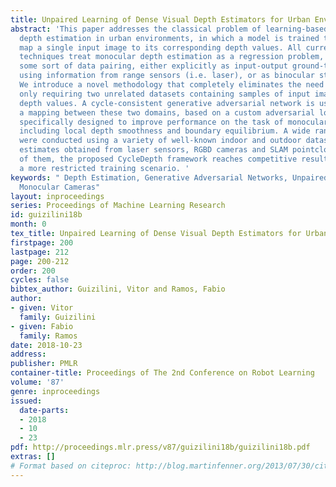 ```yaml
---
title: Unpaired Learning of Dense Visual Depth Estimators for Urban Environments
abstract: 'This paper addresses the classical problem of learning-based monocular
  depth estimation in urban environments, in which a model is trained to directly
  map a single input image to its corresponding depth values. All currently available
  techniques treat monocular depth estimation as a regression problem, and thus require
  some sort of data pairing, either explicitly as input-output ground-truth pairs,
  using information from range sensors (i.e. laser), or as binocular stereo footage.
  We introduce a novel methodology that completely eliminates the need for data pairing,
  only requiring two unrelated datasets containing samples of input images and output
  depth values. A cycle-consistent generative adversarial network is used to learn
  a mapping between these two domains, based on a custom adversarial loss function
  specifically designed to improve performance on the task of monocular depth estimation,
  including local depth smoothness and boundary equilibrium. A wide range of experiments
  were conducted using a variety of well-known indoor and outdoor datasets, with depth
  estimates obtained from laser sensors, RGBD cameras and SLAM pointclouds. In all
  of them, the proposed CycleDepth framework reaches competitive results even under
  a more restricted training scenario. '
keywords: " Depth Estimation, Generative Adversarial Networks, Unpaired Learning,
  Monocular Cameras"
layout: inproceedings
series: Proceedings of Machine Learning Research
id: guizilini18b
month: 0
tex_title: Unpaired Learning of Dense Visual Depth Estimators for Urban Environments
firstpage: 200
lastpage: 212
page: 200-212
order: 200
cycles: false
bibtex_author: Guizilini, Vitor and Ramos, Fabio
author:
- given: Vitor
  family: Guizilini
- given: Fabio
  family: Ramos
date: 2018-10-23
address: 
publisher: PMLR
container-title: Proceedings of The 2nd Conference on Robot Learning
volume: '87'
genre: inproceedings
issued:
  date-parts:
  - 2018
  - 10
  - 23
pdf: http://proceedings.mlr.press/v87/guizilini18b/guizilini18b.pdf
extras: []
# Format based on citeproc: http://blog.martinfenner.org/2013/07/30/citeproc-yaml-for-bibliographies/
---
```

